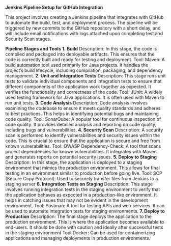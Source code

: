 **Jenkins Pipeline Setup for GitHub Integration**

This project involves creating a Jenkins pipeline that integrates with GitHub to automate the build, test, and deployment process. 
The pipeline will be triggered by new commits to the GitHub repository with a short delay, 
and will include email notifications with logs attached upon completing test and Security Scan stages.

**Pipeline Stages and Tools**
**1.** **Build**
Description:
In this stage, the code is compiled and packaged into deployable artifacts. This ensures that the code is correctly built and ready for testing and deployment.
Tool:
Maven: A build automation tool used primarily for Java projects. It handles the project’s build lifecycle, including compilation, packaging, and dependency management.
**2. Unit and Integration Tests**
Description: 
This stage runs unit tests to validate individual components and integration tests to ensure that different components of the application work together as expected. It verifies the functionality and correctness of the code.
Tool:
JUnit: A widely used testing framework for Java applications. It is often used with Maven to run unit tests.
**3. Code Analysis**
Description:
Code analysis involves examining the codebase to ensure it meets quality standards and adheres to best practices. This helps in identifying potential bugs and maintaining code quality.
Tool:
SonarQube: A popular tool for continuous inspection of code quality. It provides detailed analysis and reporting on code quality, including bugs and vulnerabilities.
**4. Security Scan**
Description: 
A security scan is performed to identify vulnerabilities and security issues within the code. This is crucial to ensure that the application is secure and free from known vulnerabilities.
Tool:
OWASP Dependency-Check: A tool that scans project dependencies for known vulnerabilities. It integrates with Maven and generates reports on potential security issues.
**5. Deploy to Staging**
Description: 
In this stage, the application is deployed to a staging environment that mimics the production environment. This allows for final testing in an environment similar to production before going live.
Tool:
SCP (Secure Copy Protocol): Used to securely transfer files from Jenkins to a staging server
**6. Integration Tests on Staging**
Description:
This stage involves running integration tests in the staging environment to verify that the application behaves as expected in a production-like environment. It helps in catching issues that may not be evident in the development environment.
Tool:
Postman: A tool for testing APIs and web services. It can be used to automate integration tests for staging environments.
**7. Deploy to Production**
Description: 
The final stage deploys the application to the production environment. This is where the application becomes available to end-users. It should be done with caution and ideally after successful tests in the staging environment
Tool
Docker: Can be used for containerizing applications and managing deployments in production environments.
